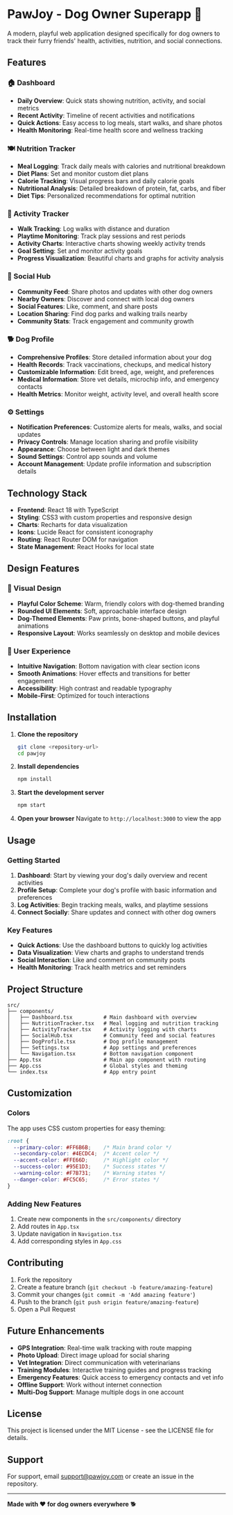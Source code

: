 # PawJoy - Dog Owner Superapp 🐾

A modern, playful web application designed specifically for dog owners to track their furry friends' health, activities, nutrition, and social connections.

## Features

### 🏠 Dashboard
- **Daily Overview**: Quick stats showing nutrition, activity, and social metrics
- **Recent Activity**: Timeline of recent activities and notifications
- **Quick Actions**: Easy access to log meals, start walks, and share photos
- **Health Monitoring**: Real-time health score and wellness tracking

### 🍽️ Nutrition Tracker
- **Meal Logging**: Track daily meals with calories and nutritional breakdown
- **Diet Plans**: Set and monitor custom diet plans
- **Calorie Tracking**: Visual progress bars and daily calorie goals
- **Nutritional Analysis**: Detailed breakdown of protein, fat, carbs, and fiber
- **Diet Tips**: Personalized recommendations for optimal nutrition

### 🚶 Activity Tracker
- **Walk Tracking**: Log walks with distance and duration
- **Playtime Monitoring**: Track play sessions and rest periods
- **Activity Charts**: Interactive charts showing weekly activity trends
- **Goal Setting**: Set and monitor activity goals
- **Progress Visualization**: Beautiful charts and graphs for activity analysis

### 👥 Social Hub
- **Community Feed**: Share photos and updates with other dog owners
- **Nearby Owners**: Discover and connect with local dog owners
- **Social Features**: Like, comment, and share posts
- **Location Sharing**: Find dog parks and walking trails nearby
- **Community Stats**: Track engagement and community growth

### 🐕 Dog Profile
- **Comprehensive Profiles**: Store detailed information about your dog
- **Health Records**: Track vaccinations, checkups, and medical history
- **Customizable Information**: Edit breed, age, weight, and preferences
- **Medical Information**: Store vet details, microchip info, and emergency contacts
- **Health Metrics**: Monitor weight, activity level, and overall health score

### ⚙️ Settings
- **Notification Preferences**: Customize alerts for meals, walks, and social updates
- **Privacy Controls**: Manage location sharing and profile visibility
- **Appearance**: Choose between light and dark themes
- **Sound Settings**: Control app sounds and volume
- **Account Management**: Update profile information and subscription details

## Technology Stack

- **Frontend**: React 18 with TypeScript
- **Styling**: CSS3 with custom properties and responsive design
- **Charts**: Recharts for data visualization
- **Icons**: Lucide React for consistent iconography
- **Routing**: React Router DOM for navigation
- **State Management**: React Hooks for local state

## Design Features

### 🎨 Visual Design
- **Playful Color Scheme**: Warm, friendly colors with dog-themed branding
- **Rounded UI Elements**: Soft, approachable interface design
- **Dog-Themed Elements**: Paw prints, bone-shaped buttons, and playful animations
- **Responsive Layout**: Works seamlessly on desktop and mobile devices

### 🎯 User Experience
- **Intuitive Navigation**: Bottom navigation with clear section icons
- **Smooth Animations**: Hover effects and transitions for better engagement
- **Accessibility**: High contrast and readable typography
- **Mobile-First**: Optimized for touch interactions

## Installation

1. **Clone the repository**
   ```bash
   git clone <repository-url>
   cd pawjoy
   ```

2. **Install dependencies**
   ```bash
   npm install
   ```

3. **Start the development server**
   ```bash
   npm start
   ```

4. **Open your browser**
   Navigate to `http://localhost:3000` to view the app

## Usage

### Getting Started
1. **Dashboard**: Start by viewing your dog's daily overview and recent activities
2. **Profile Setup**: Complete your dog's profile with basic information and preferences
3. **Log Activities**: Begin tracking meals, walks, and playtime sessions
4. **Connect Socially**: Share updates and connect with other dog owners

### Key Features
- **Quick Actions**: Use the dashboard buttons to quickly log activities
- **Data Visualization**: View charts and graphs to understand trends
- **Social Interaction**: Like and comment on community posts
- **Health Monitoring**: Track health metrics and set reminders

## Project Structure

```
src/
├── components/
│   ├── Dashboard.tsx          # Main dashboard with overview
│   ├── NutritionTracker.tsx   # Meal logging and nutrition tracking
│   ├── ActivityTracker.tsx    # Activity logging with charts
│   ├── SocialHub.tsx          # Community feed and social features
│   ├── DogProfile.tsx         # Dog profile management
│   ├── Settings.tsx           # App settings and preferences
│   └── Navigation.tsx         # Bottom navigation component
├── App.tsx                    # Main app component with routing
├── App.css                    # Global styles and theming
└── index.tsx                  # App entry point
```

## Customization

### Colors
The app uses CSS custom properties for easy theming:
```css
:root {
  --primary-color: #FF6B6B;    /* Main brand color */
  --secondary-color: #4ECDC4;  /* Accent color */
  --accent-color: #FFE66D;     /* Highlight color */
  --success-color: #95E1D3;    /* Success states */
  --warning-color: #F7B731;    /* Warning states */
  --danger-color: #FC5C65;     /* Error states */
}
```

### Adding New Features
1. Create new components in the `src/components/` directory
2. Add routes in `App.tsx`
3. Update navigation in `Navigation.tsx`
4. Add corresponding styles in `App.css`

## Contributing

1. Fork the repository
2. Create a feature branch (`git checkout -b feature/amazing-feature`)
3. Commit your changes (`git commit -m 'Add amazing feature'`)
4. Push to the branch (`git push origin feature/amazing-feature`)
5. Open a Pull Request

## Future Enhancements

- **GPS Integration**: Real-time walk tracking with route mapping
- **Photo Upload**: Direct image upload for social sharing
- **Vet Integration**: Direct communication with veterinarians
- **Training Modules**: Interactive training guides and progress tracking
- **Emergency Features**: Quick access to emergency contacts and vet info
- **Offline Support**: Work without internet connection
- **Multi-Dog Support**: Manage multiple dogs in one account

## License

This project is licensed under the MIT License - see the LICENSE file for details.

## Support

For support, email support@pawjoy.com or create an issue in the repository.

---

**Made with ❤️ for dog owners everywhere** 🐕